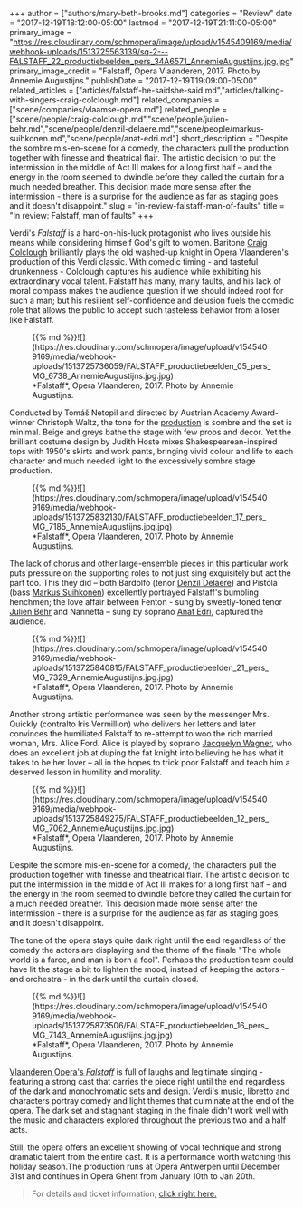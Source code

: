 +++
author = ["authors/mary-beth-brooks.md"]
categories = "Review"
date = "2017-12-19T18:12:00-05:00"
lastmod = "2017-12-19T21:11:00-05:00"
primary_image = "https://res.cloudinary.com/schmopera/image/upload/v1545409169/media/webhook-uploads/1513725563139/sq-2---FALSTAFF_22_productiebeelden_pers_34A6571_AnnemieAugustijns.jpg.jpg"
primary_image_credit = "Falstaff, Opera Vlaanderen, 2017. Photo by Annemie Augustijns."
publishDate = "2017-12-19T19:09:00-05:00"
related_articles = ["articles/falstaff-he-saidshe-said.md","articles/talking-with-singers-craig-colclough.md"]
related_companies = ["scene/companies/vlaamse-opera.md"]
related_people = ["scene/people/craig-colclough.md","scene/people/julien-behr.md","scene/people/denzil-delaere.md","scene/people/markus-suihkonen.md","scene/people/anat-edri.md"]
short_description = "Despite the sombre mis-en-scene for a comedy, the characters pull the production together with finesse and theatrical flair. The artistic decision to put the intermission in the middle of Act III makes for a long first half – and the energy in the room seemed to dwindle before they called the curtain for a much needed breather. This decision made more sense after the intermission - there is a surprise for the audience as far as staging goes, and it doesn&#039;t disappoint."
slug = "in-review-falstaff-man-of-faults"
title = "In review: Falstaff, man of faults"
+++

Verdi's *Falstaff* is a hard-on-his-luck protagonist who lives outside his means while considering himself God's gift to women. Baritone [Craig Colclough](/talking-with-singers-craig-colclough/) brilliantly plays the old washed-up knight in Opera Vlaanderen's  production of this Verdi classic.  With comedic timing - and tasteful drunkenness - Colclough captures his audience while exhibiting his extraordinary vocal talent. Falstaff has many, many faults, and his lack of moral compass makes the audience question if we should indeed root for such a man; but his resilient self-confidence and delusion fuels the comedic role that allows the public to accept such tasteless behavior from a loser like Falstaff.

<figure data-type="image">{{% md %}}![](https://res.cloudinary.com/schmopera/image/upload/v1545409169/media/webhook-uploads/1513725736059/FALSTAFF_productiebeelden_05_pers_MG_6738_AnnemieAugustijns.jpg.jpg)
<figcaption>*Falstaff*, Opera Vlaanderen, 2017. Photo by Annemie Augustijns.</figcaption>
</figure>

Conducted by Tomáš Netopil and directed by Austrian Academy Award-winner Christoph Waltz, the tone for the [production](https://operaballet.be/nl/programma/2017-2018/falstaff) is sombre and the set is minimal. Beige and greys bathe the stage with few props and decor. Yet the brilliant costume design by Judith Hoste mixes Shakespearean-inspired tops with 1950's skirts and work pants, bringing vivid colour and life to each character and much needed light to the excessively sombre stage production. 

<figure data-type="image">{{% md %}}![](https://res.cloudinary.com/schmopera/image/upload/v1545409169/media/webhook-uploads/1513725832130/FALSTAFF_productiebeelden_17_pers_MG_7185_AnnemieAugustijns.jpg.jpg)
<figcaption>*Falstaff*, Opera Vlaanderen, 2017. Photo by Annemie Augustijns.</figcaption>
</figure>

The lack of chorus and other large-ensemble pieces in this particular work puts pressure on the supporting roles to not just sing exquisitely but act the part too. This they did – both Bardolfo (tenor [Denzil Delaere](/scene/people/denzil-delere/)) and Pistola (bass [Markus Suihkonen](/scene/people/markus-suihkonen/)) excellently portrayed Falstaff's bumbling henchmen; the love affair between Fenton - sung by sweetly-toned tenor [Julien Behr](/scene/people/julien-behr/) and Nannetta – sung by soprano [Anat Edri](/scene/people/anat-edri/), captured the audience. 

<figure data-type="image">{{% md %}}![](https://res.cloudinary.com/schmopera/image/upload/v1545409169/media/webhook-uploads/1513725840815/FALSTAFF_productiebeelden_21_pers_MG_7329_AnnemieAugustijns.jpg.jpg)
<figcaption>*Falstaff*, Opera Vlaanderen, 2017. Photo by Annemie Augustijns.</figcaption>
</figure>

Another strong artistic performance was seen by the messenger Mrs. Quickly (contralto Iris Vermillion) who delivers her letters and later convinces the humiliated Falstaff to re-attempt to woo the rich married woman, Mrs. Alice Ford. Alice is played by soprano [Jacquelyn Wagner](/scene/people/jacquelyn-wagner/), who does an excellent job at duping the fat knight into believing he has what it takes to be her lover – all in the hopes to trick poor Falstaff and teach him a deserved lesson in humility and morality. 

<figure data-type="image">{{% md %}}![](https://res.cloudinary.com/schmopera/image/upload/v1545409169/media/webhook-uploads/1513725849275/FALSTAFF_productiebeelden_12_pers_MG_7062_AnnemieAugustijns.jpg.jpg)
<figcaption>*Falstaff*, Opera Vlaanderen, 2017. Photo by Annemie Augustijns.</figcaption>
</figure>

Despite the sombre mis-en-scene for a comedy, the characters pull the production together with finesse and theatrical flair. The artistic decision to put the intermission in the middle of Act III makes for a long first half – and the energy in the room seemed to dwindle before they called the curtain for a much needed breather. This decision made more sense after the intermission - there is a surprise for the audience as far as staging goes, and it doesn't disappoint. 

The tone of the opera stays quite dark right until the end regardless of the comedy the actors are displaying and the theme of the finale "The whole world is a farce, and man is born a fool". Perhaps the production team could have lit the stage a bit to lighten the mood, instead of keeping the actors - and orchestra - in the dark until the curtain closed.

<figure data-type="image">{{% md %}}![](https://res.cloudinary.com/schmopera/image/upload/v1545409169/media/webhook-uploads/1513725873506/FALSTAFF_productiebeelden_16_pers_MG_7143_AnnemieAugustijns.jpg.jpg)
<figcaption>*Falstaff*, Opera Vlaanderen, 2017. Photo by Annemie Augustijns.</figcaption>
</figure>

[Vlaanderen Opera's *Falstaff*](https://operaballet.be/nl/programma/2017-2018/falstaff) is full of laughs and legitimate singing - featuring a strong cast that carries the piece right until the end regardless of the dark and monochromatic sets and design. Verdi's music, libretto and characters portray comedy and light themes that culminate at the end of the opera. The dark set and stagnant staging in the finale didn't work well with the music and characters explored throughout the previous two and a half acts. 

Still, the opera offers an excellent showing of vocal technique and strong dramatic talent from the entire cast. It is a performance worth watching this holiday season.The production runs at Opera Antwerpen until December 31st and continues in Opera Ghent from January 10th to Jan 20th.

>For details and ticket information, [click right here.](https://operaballet.be/nl/programma/2017-2018/falstaff)
